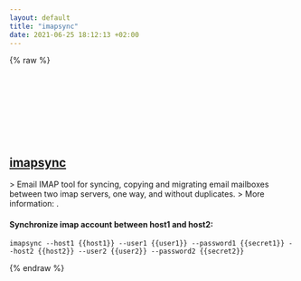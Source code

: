 ```yaml
---
layout: default
title: "imapsync"
date: 2021-06-25 18:12:13 +02:00
---
```

{% raw %}
<h2 id="imapsync">
  <a href="/en/common/imapsync.html">imapsync</a> <a href="#imapsync"><svg class="icon">
    <use href="/assets/images/unicode_sprite.svg#link" />
  </svg></a>
</h2>
> Email IMAP tool for syncing, copying and migrating email mailboxes between two imap servers, one way, and without duplicates.
> More information: <https://imapsync.lamiral.info>.

#### Synchronize imap account between host1 and host2:
```shell
imapsync --host1 {{host1}} --user1 {{user1}} --password1 {{secret1}} --host2 {{host2}} --user2 {{user2}} --password2 {{secret2}}
```
{% endraw %}